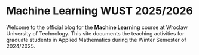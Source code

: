 # Machine Learning WUST 2025/2026

Welcome to the official blog for the **Machine Learning** course at Wroclaw University of Technology.
This site documents the teaching activities for graduate students in Applied Mathematics during the Winter Semester of 2024/2025.
